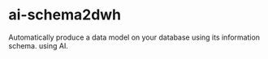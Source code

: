# ai-schema2dwh
 Automatically produce a data model on your database using its information schema. using AI.
